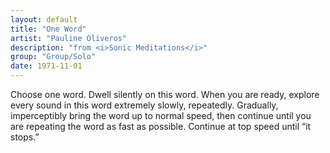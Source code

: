 ```yaml
---
layout: default
title: "One Word"
artist: "Pauline Oliveros"
description: "from <i>Sonic Meditations</i>"
group: "Group/Solo"
date: 1971-11-01
---
```

Choose one word. Dwell silently on this word. When you are ready, explore every sound in this word extremely slowly, repeatedly. Gradually, imperceptibly bring the word up to normal speed, then continue until you are repeating the word as fast as possible. Continue at top speed until “it stops.”
